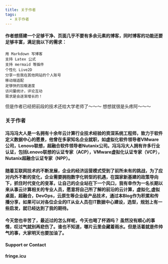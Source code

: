 ```yaml
---
title: 关于作者
tags:
  - 关于作者
---
```


#### 作者想搭建一个足够干净、页面几乎不要有多余元素的博客，同时博客的功能还要足够丰富，满足我以下的需求：

    用 Markdown 写博客
    支持 Latex 公式
    支持 mermaid 等插件
    个性化 Live2D
    分享一些我在其他网站的个人账号
    移动端适配
    足够快的加载速度
    访问量统计，评论互动
    需求是会逐渐增长的！
    
但是作者已经把前段的技术还给大学老师了～～～ 想想就很是头疼阿～～～

### 关于作者
#### 冯冯冯大人是一名拥有十余年云计算行业技术经验的资深系统工程师，致力于软件定义数据中心的愿景，他曾在多家知名企业就职，如虚拟化软件领导者VMware公司，Lenovo联想，超融合软件领导者Nutanix公司。冯冯冯大人拥有许多行业认证，包括Lenovo联想的认证专家（ACP），VMware虚拟化认证专家（VCP），Nutanix超融合认证专家（NPP）。
#### 随着互联网技术的不断发展，企业的经济运营模式受到了前所未有的挑战，为了应对内外不断的变化，企业需要拥抱数字化转型的机遇，在国家新基建的政策导向下，抓住时代变化的变革，让自己的企业站在下一个风口，我有幸作为一名长期以来从事云计算相关的专业人员，愿意将自己所了解的前沿的云计算，虚拟化,虚拟桌面，超融合，DevOps，云原生等企业级产品技术，通过本Blog作为积累和传播分享，如果可以对各位企业的IT从业人员在IT数据中心建设，选型，规划上有一些启发，就已经达到了我的期待。

#### 今天您也辛苦了，最近过的怎么样呢，今天也喝了杯酒吗？ 虽然没有顺心的事情，叹过气就别再悲伤了。谁也不知道，哪片云里会藏着雨水。但是活着就是件帅气的事，大家明天也要加油了。

#### Support or Contact
#### fringe.icu
